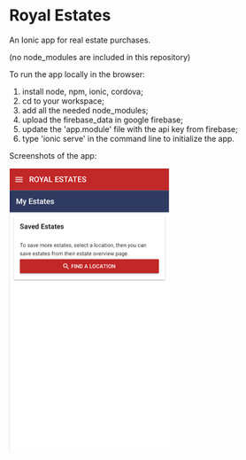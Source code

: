 # Royal Estates
An Ionic app for real estate purchases.

(no node_modules are included in this repository)

To run the app locally in the browser:

  1. install node, npm, ionic, cordova;
  2. cd to your workspace;
  3. add all the needed node_modules;
  4. upload the firebase_data in google firebase;
  5. update the 'app.module' file with the api key from firebase;
  6. type 'ionic serve' in the command line to initialize the app.

Screenshots of the app:

![ScreenShot](https://github.com/tidoss/Ionic_RoyalEstates/blob/master/screenshots/1.png)
